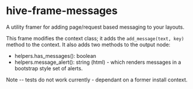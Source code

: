 hive-frame-messages
===================

A utility framer for adding page/request based messaging to your layouts.

This frame modifies the context class;
it adds the `add_message(text, key)` method to the context.
It also adds two methods to the output node:
* helpers.has_messages(): boolean
* helpers.message_alert(): string (html) - which renders messages in a bootstrap style set of alerts.

Note -- tests do not work currently - dependant on a former install context.